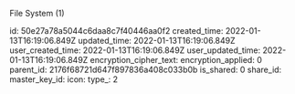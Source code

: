 File System (1)

id: 50e27a78a5044c6daa8c7f40446aa0f2
created_time: 2022-01-13T16:19:06.849Z
updated_time: 2022-01-13T16:19:06.849Z
user_created_time: 2022-01-13T16:19:06.849Z
user_updated_time: 2022-01-13T16:19:06.849Z
encryption_cipher_text: 
encryption_applied: 0
parent_id: 2176f68721d647f897836a408c033b0b
is_shared: 0
share_id: 
master_key_id: 
icon: 
type_: 2